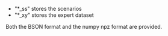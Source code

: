 - "*_ss" stores the scenarios
- "*_xy" stores the expert dataset

Both the BSON format and the numpy npz format are provided.